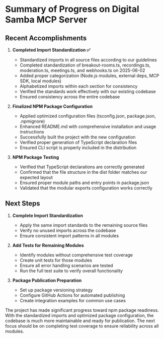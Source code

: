 # Summary of Progress on Digital Samba MCP Server

## Recent Accomplishments

1. **Completed Import Standardization ✅**
   - Standardized imports in all source files according to our guidelines
   - Completed standardization of breakout-rooms.ts, recordings.ts, moderation.ts, meetings.ts, and webhooks.ts on 2025-06-02
   - Added proper categorization (Node.js modules, external deps, MCP SDK, local modules)
   - Alphabetized imports within each section for consistency
   - Verified the standards work effectively with our existing codebase
   - Ensured consistency across the entire codebase

2. **Finalized NPM Package Configuration**
   - Applied optimized configuration files (tsconfig.json, package.json, .npmignore)
   - Enhanced README.md with comprehensive installation and usage instructions
   - Successfully built the project with the new configuration
   - Verified proper generation of TypeScript declaration files
   - Ensured CLI script is properly included in the distribution

3. **NPM Package Testing**
   - Verified that TypeScript declarations are correctly generated
   - Confirmed that the file structure in the dist folder matches our expected layout
   - Ensured proper module paths and entry points in package.json
   - Validated that the modular exports configuration works correctly

## Next Steps

1. **Complete Import Standardization**
   - Apply the same import standards to the remaining source files
   - Verify no unused imports across the codebase
   - Ensure consistent import patterns in all modules

2. **Add Tests for Remaining Modules**
   - Identify modules without comprehensive test coverage
   - Create unit tests for those modules
   - Ensure all error handling scenarios are tested
   - Run the full test suite to verify overall functionality

3. **Package Publication Preparation**
   - Set up package versioning strategy
   - Configure GitHub Actions for automated publishing
   - Create integration examples for common use cases

The project has made significant progress toward npm package readiness. With the standardized imports and optimized package configuration, the codebase is much more maintainable and ready for publication. The next focus should be on completing test coverage to ensure reliability across all modules.
